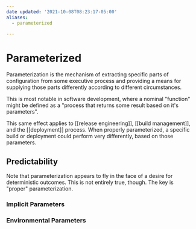 ```yaml
---
date updated: '2021-10-08T08:23:17-05:00'
aliases:
  - parameterized

---
```


# Parameterized

Parameterization is the mechanism of extracting specific parts of configuration from some executive process and providing a means for supplying those parts differently according to different circumstances.

This is most notable in software development, where a nominal "function" might be defined as a "process that returns some result based on it's parameters".

This same effect applies to [[release engineering]], [[build management]], and the [[deployment]] process.  When properly parameterized, a specific build or deployment could perform very differently, based on those parameters.

## Predictability
Note that parameterization appears to fly in the face of a desire for deterministic outcomes.  This is not entirely true, though.  The key is "proper" parameterization.

### Implicit Parameters
### Environmental Parameters

### 